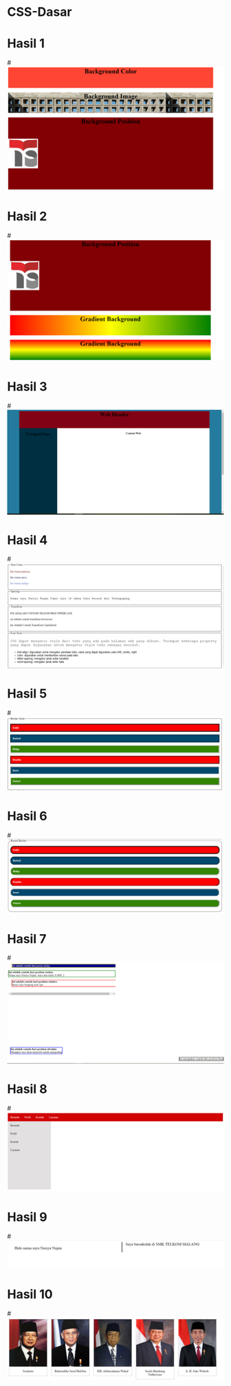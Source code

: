 # CSS-Dasar
# Hasil 1
#![AltText](https://github.com/najmi10/CSS-Dasar/blob/master/c1.png "Hasil Satu")
# Hasil 2
#![AltText](https://github.com/najmi10/CSS-Dasar/blob/master/c1(2).png "Hasil Dua")
# Hasil 3
#![AltText](https://github.com/najmi10/CSS-Dasar/blob/master/c2.png "Hasil Tiga")
# Hasil 4
#![AltText](https://github.com/najmi10/CSS-Dasar/blob/master/c3.png "Hasil Empat")
# Hasil 5
#![AltText](https://github.com/najmi10/CSS-Dasar/blob/master/c4.png "Hasil Lima")
# Hasil 6
#![AltText](https://github.com/najmi10/CSS-Dasar/blob/master/c4(2).png "Hasil Enam")
# Hasil 7
#![AltText](https://github.com/najmi10/CSS-Dasar/blob/master/c5.png "Hasil Tujuh")
# Hasil 8
#![AltText](https://github.com/najmi10/CSS-Dasar/blob/master/c6.png "Hasil Delapan")
# Hasil 9
#![AltText](https://github.com/najmi10/CSS-Dasar/blob/master/c7.png "Hasil Sembilan")
# Hasil 10
#![AltText](https://github.com/najmi10/CSS-Dasar/blob/master/clast.png "Hasil Sepuluh")
